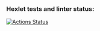 ### Hexlet tests and linter status:
[![Actions Status](https://github.com/SWendor/python-project-49/actions/workflows/hexlet-check.yml/badge.svg)](https://github.com/SWendor/python-project-49/actions)